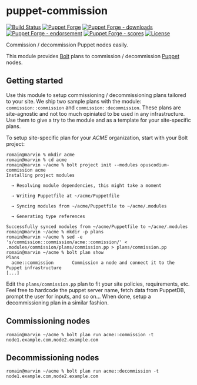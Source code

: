 # puppet-commission

<!-- header GFM -->
[![Build Status](https://img.shields.io/github/workflow/status/opus-codium/puppet-commission/Release)](https://github.com/opus-codium/puppet-commission/releases)
[![Puppet Forge](https://img.shields.io/puppetforge/v/opuscodium/commission.svg)](https://forge.puppetlabs.com/opuscodium/commission)
[![Puppet Forge - downloads](https://img.shields.io/puppetforge/dt/opuscodium/commission.svg)](https://forge.puppetlabs.com/opuscodium/commission)
[![Puppet Forge - endorsement](https://img.shields.io/puppetforge/e/opuscodium/commission.svg)](https://forge.puppetlabs.com/opuscodium/commission)
[![Puppet Forge - scores](https://img.shields.io/puppetforge/f/opuscodium/commission.svg)](https://forge.puppetlabs.com/opuscodium/commission)
[![License](https://img.shields.io/github/license/opus-codium/puppet-commission.svg)](https://github.com/voxpupuli/opuscodium-commission/blob/master/LICENSE.md)
<!-- header -->

Commission / decommission Puppet nodes easily.

This module provides [Bolt](https://puppet.com/docs/bolt/latest/bolt.html) plans to commission / decommission [Puppet](https://puppet.com/docs/puppet/latest/puppet_index.html) nodes.

## Getting started

Use this module to setup commissioning / decommissioning plans tailored to your site.  We ship two sample plans with the module: `commission::commission` and `commission::decommission`.  These plans are site-agnostic and not too much opiniated to be used in any infrastructure.  Use them to give a try to the module and as a template for your site-specific plans.

To setup site-specific plan for your *ACME* organization, start with your Bolt project:

```sh-session
romain@marvin % mkdir acme
romain@marvin % cd acme
romain@marvin ~/acme % bolt project init --modules opuscodium-commission acme
Installing project modules

  → Resolving module dependencies, this might take a moment

  → Writing Puppetfile at ~/acme/Puppetfile

  → Syncing modules from ~/acme/Puppetfile to ~/acme/.modules

  → Generating type references

Successfully synced modules from ~/acme/Puppetfile to ~/acme/.modules
romain@marvin ~/acme % mkdir -p plans
romain@marvin ~/acme % sed -e 's/commission::commission/acme::commission/' < .modules/commission/plans/commission.pp > plans/commission.pp
romain@marvin ~/acme % bolt plan show
Plans
  acme::commission       Commission a node and connect it to the Puppet infrastructure
[...]
```

Edit the `plans/commission.pp` plan to fit your site policies, requirements, etc.  Feel free to hardcode the puppet server name, fetch data from PuppetDB, prompt the user for inputs, and so on…  When done, setup a decommissioning plan in a similar fashion.

## Commissioning nodes

```
romain@marvin ~/acme % bolt plan run acme::commission -t node1.example.com,node2.example.com
```

## Decommissioning nodes

```
romain@marvin ~/acme % bolt plan run acme::decommission -t node1.example.com,node2.example.com
```
